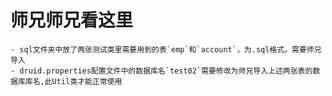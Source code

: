 # 师兄师兄看这里

	- sql文件夹中放了两张测试类里需要用到的表`emp`和`account`，为.sql格式。需要师兄导入
	- druid.properties配置文件中的数据库名`test02`需要修改为师兄导入上述两张表的数据库库名,此Util类才能正常使用

